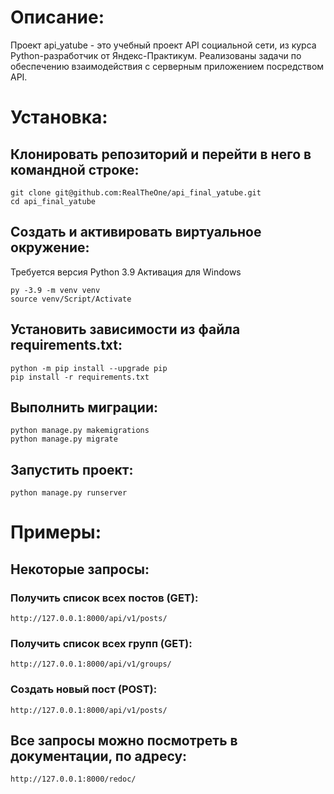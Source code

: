 
# Описание:
Проект api_yatube - это учебный проект API социальной сети, из курса Python-разработчик от Яндекс-Практикум.
Реализованы задачи по обеспечению взаимодействия с серверным приложением посредством API.

# Установка:
## Клонировать репозиторий и перейти в него в командной строке:
```
git clone git@github.com:RealTheOne/api_final_yatube.git
cd api_final_yatube
```
## Cоздать и активировать виртуальное окружение:
Требуется версия Python 3.9
Активация для Windows
```
py -3.9 -m venv venv 
source venv/Script/Activate
```
## Установить зависимости из файла requirements.txt:
```
python -m pip install --upgrade pip
pip install -r requirements.txt
```
## Выполнить миграции:
```
python manage.py makemigrations
python manage.py migrate
```
## Запустить проект:
```
python manage.py runserver
```

# Примеры:
## Некоторые запросы:
### Получить список всех постов (GET):
```
http://127.0.0.1:8000/api/v1/posts/
```
### Получить список всех групп (GET):
```
http://127.0.0.1:8000/api/v1/groups/
```
### Создать новый пост (POST):
```
http://127.0.0.1:8000/api/v1/posts/

```
## Все запросы можно посмотреть в документации, по адресу:
```
http://127.0.0.1:8000/redoc/
```
